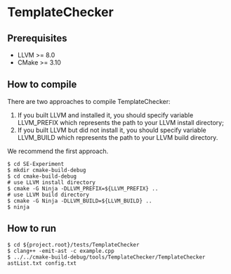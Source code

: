 # TemplateChecker

## Prerequisites

- LLVM >= 8.0
- CMake >= 3.10

## How to compile

There are two approaches to compile TemplateChecker:

1. If you built LLVM and installed it, you should specify variable LLVM_PREFIX which represents the path to your LLVM install directory;
2. If you built LLVM but did not install it, you should specify variable LLVM_BUILD which represents the path to your LLVM build directory.

We recommend the first approach.

```shell
$ cd SE-Experiment
$ mkdir cmake-build-debug
$ cd cmake-build-debug
# use LLVM install directory
$ cmake -G Ninja -DLLVM_PREFIX=${LLVM_PREFIX} ..
# use LLVM build directory
$ cmake -G Ninja -DLLVM_BUILD=${LLVM_BUILD} ..
$ ninja
```

## How to run

```shell
$ cd ${project.root}/tests/TemplateChecker
$ clang++ -emit-ast -c example.cpp
$ ../../cmake-build-debug/tools/TemplateChecker/TemplateChecker astList.txt config.txt
```

